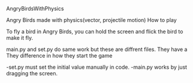 AngryBirdsWithPhysics

Angry Birds made with physics(vector, projectile motion)
How to play

To fly a bird in Angry Birds, you can hold the screen and flick the bird to make it fly.

main.py and set.py do same work but these are diffrent files.
They have a They difference in how they start the game 

-set.py must set the initial value manually in code.
-main.py works by just dragging the screen.

